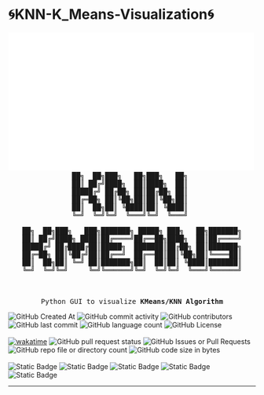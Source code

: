 # 🌀KNN-K_Means-Visualization🌀
<pre align="center">
<img src="https://github.com/NTGNguyen/KNN-K_Means-Visualization/blob/main/assets/Automation_IMG_Kmeans_RemoveBG.gif" width = "500">  
            ██╗  ██╗███╗   ██╗███╗   ██╗             
            ██║ ██╔╝████╗  ██║████╗  ██║             
            █████╔╝ ██╔██╗ ██║██╔██╗ ██║             
            ██╔═██╗ ██║╚██╗██║██║╚██╗██║             
            ██║  ██╗██║ ╚████║██║ ╚████║             
            ╚═╝  ╚═╝╚═╝  ╚═══╝╚═╝  ╚═══╝             
                                                     
██╗  ██╗███╗   ███╗███████╗ █████╗ ███╗   ██╗███████╗
██║ ██╔╝████╗ ████║██╔════╝██╔══██╗████╗  ██║██╔════╝
█████╔╝ ██╔████╔██║█████╗  ███████║██╔██╗ ██║███████╗
██╔═██╗ ██║╚██╔╝██║██╔══╝  ██╔══██║██║╚██╗██║╚════██║
██║  ██╗██║ ╚═╝ ██║███████╗██║  ██║██║ ╚████║███████║
╚═╝  ╚═╝╚═╝     ╚═╝╚══════╝╚═╝  ╚═╝╚═╝  ╚═══╝╚══════╝
                                                     
                                                     

Python GUI to visualize <strong>KMeans/KNN Algorithm</strong>
</pre>
![GitHub Created At](https://img.shields.io/github/created-at/NTGNguyen/KNN-K_Means-Visualization?style=for-the-badge)
![GitHub commit activity](https://img.shields.io/github/commit-activity/t/NTGNguyen/KNN-K_Means-Visualization?style=for-the-badge)
![GitHub contributors](https://img.shields.io/github/contributors/NTGNguyen/KNN-K_Means-Visualization?style=for-the-badge)
![GitHub last commit](https://img.shields.io/github/last-commit/NTGNguyen/KNN-K_Means-Visualization?style=for-the-badge)
![GitHub language count](https://img.shields.io/github/languages/count/NTGNguyen/KNN-K_Means-Visualization?style=for-the-badge)
![GitHub License](https://img.shields.io/github/license/NTGNguyen/KNN-K_Means-Visualization?style=for-the-badge)
<br>
<br>
[![wakatime](https://wakatime.com/badge/user/018dc1fb-78ec-4b43-aa3b-c4526233484c/project/f357d7e1-2d02-4846-bd50-f0b210a05dbf.svg?style=for-the-badge)](https://wakatime.com/badge/user/018dc1fb-78ec-4b43-aa3b-c4526233484c/project/f357d7e1-2d02-4846-bd50-f0b210a05dbf)
![GitHub pull request status](https://img.shields.io/github/status/s/pulls/NTGNguyen/KNN-K_Means-Visualization/2?style=for-the-badge)
![GitHub Issues or Pull Requests](https://img.shields.io/github/issues/NTGNguyen/KNN-K_Means-Visualization?style=for-the-badge)
![GitHub repo file or directory count](https://img.shields.io/github/directory-file-count/NTGNguyen/KNN-K_Means-Visualization?style=for-the-badge)
![GitHub code size in bytes](https://img.shields.io/github/languages/code-size/NTGNguyen/KNN-K_Means-Visualization?style=for-the-badge)
<br>
<br>
![Static Badge](https://img.shields.io/badge/Python-n?style=for-the-badge&logo=python&logoColor=%23FFFF00&color=blue)
![Static Badge](https://img.shields.io/badge/Shell-0%20?style=for-the-badge&logo=gnubash&logoColor=white&color=black)
![Static Badge](https://img.shields.io/badge/pre--commit-FAB040?style=for-the-badge&logo=precommit&logoColor=white&color=yellow)
![Static Badge](https://img.shields.io/badge/github--actions-FAB040?style=for-the-badge&logo=githubactions&logoColor=white&color=red)
![Static Badge](https://img.shields.io/badge/github--copilot-FB040?style=for-the-badge&logo=githubcopilot&logoColor=white&color=black)
<hr>







